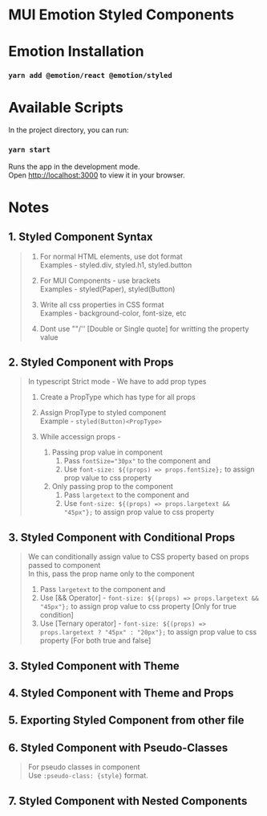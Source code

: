 # MUI Emotion Styled Components

# Emotion Installation

### `yarn add @emotion/react @emotion/styled`

# Available Scripts

In the project directory, you can run:

### `yarn start`

Runs the app in the development mode.\
Open [http://localhost:3000](http://localhost:3000) to view it in your browser.

# Notes

## 1. Styled Component Syntax

> 1. For normal HTML elements, use dot format <br />
>    Examples - styled.div, styled.h1, styled.button
>    <br />
>
> 2. For MUI Components - use brackets <br />
>    Examples - styled(Paper), styled(Button)
>    <br />
>
> 3. Write all css properties in CSS format<br />
>    Examples - background-color, font-size, etc
>    <br />
>
> 4. Dont use ""/'' [Double or Single quote] for writting the property value
>    <br />

## 2. Styled Component with Props

> In typescript Strict mode - We have to add prop types <br />
>
> 1. Create a PropType which has type for all props <br />
> 2. Assign PropType to styled component <br />
>    Example - `styled(Button)<PropType>` <br />
>
> 3. While accessign props -
>
>    1. Passing prop value in component
>       1. Pass `fontSize="30px"` to the component and
>       2. Use `font-size: ${(props) => props.fontSize};` to assign prop value to css property
>    2. Only passing prop to the component
>       1. Pass `largetext` to the component and
>       2. Use `font-size: ${(props) => props.largetext && "45px"};` to assign prop value to css property

## 3. Styled Component with Conditional Props

> We can conditionally assign value to CSS property based on props passed to component <br />
> In this, pass the prop name only to the component <br />
>
> 1. Pass `largetext` to the component and <br />
> 2. Use [&& Operator] - `font-size: ${(props) => props.largetext && "45px"};` to assign prop value to css property [Only for true condition]
> 3. Use [Ternary operator] - `font-size: ${(props) => props.largetext ? "45px" : "20px"};` to assign prop value to css property [For both true and false]

## 3. Styled Component with Theme

## 4. Styled Component with Theme and Props

## 5. Exporting Styled Component from other file

## 6. Styled Component with Pseudo-Classes

> For pseudo classes in component <br />
> Use `:pseudo-class: {style}` format.

## 7. Styled Component with Nested Components
